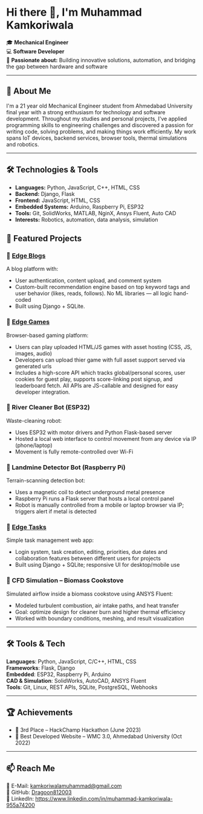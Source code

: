 # Hi there 👋, I'm Muhammad Kamkoriwala

🎓 **Mechanical Engineer**  
💻 **Software Developer**  
🚀 **Passionate about:** Building innovative solutions, automation, and bridging the gap between hardware and software

---

## 🌟 About Me
I'm a 21 year old Mechanical Engineer student from Ahmedabad University final year with a strong enthusiasm for technology and software development. Throughout my studies and personal projects, I've applied programming skills to engineering challenges and discovered a passion for writing code, solving problems, and making things work efficiently.
My work spans IoT devices, backend services, browser tools, thermal simulations and robotics.

---

## 🛠️ Technologies & Tools

- **Languages:** Python, JavaScript, C++, HTML, CSS
- **Backend:** Django, Flask
- **Frontend:** JavaScript, HTML, CSS
- **Embedded Systems:** Arduino, Raspberry Pi, ESP32
- **Tools:** Git, SolidWorks, MATLAB, NginX, Ansys Fluent, Auto CAD
- **Interests:** Robotics, automation, data analysis, simulation

## 🔧 Featured Projects

### 🔹 [Edge Blogs](https://edgeblogs.pythonanywhere.com)
A blog platform with:
- User authentication, content upload, and comment system
- Custom-built recommendation engine based on top keyword tags and user behavior (likes, reads, follows). No ML libraries — all logic hand-coded
- Built using Django + SQLite.

### 🔹 [Edge Games](https://edgegames.pythonanywhere.com)
Browser-based gaming platform:
- Users can play uploaded HTML/JS games with asset hosting (CSS, JS, images, audio)
- Developers can upload thier game with full asset support served via generated urls
- Includes a high-score API which tracks global/personal scores, user cookies for guest play, supports 
score-linking post signup, and leaderboard fetch. All APIs are JS-callable and designed for easy developer 
integration. 

### 🔹 River Cleaner Bot (ESP32)
Waste-cleaning robot:
- Uses ESP32 with motor drivers and Python Flask-based server
- Hosted a local web interface to control movement from any device via IP (phone/laptop)
- Movement is fully remote-controlled over Wi-Fi



### 🔹 Landmine Detector Bot (Raspberry Pi)
Terrain-scanning detection bot:
- Uses a magnetic coil to detect underground metal presence
- Raspberry Pi runs a Flask server that hosts a local control panel
- Robot is manually controlled from a mobile or laptop browser via IP; triggers alert if metal is detected



### 🔹 [Edge Tasks](https://edgetasks.pythonanywhere.com)
Simple task management web app:
- Login system, task creation, editing, priorities, due dates and collaboration features between different users for projects
- Built using Django + SQLite; responsive UI for desktop/mobile use

### 🔹 CFD Simulation – Biomass Cookstove
Simulated airflow inside a biomass cookstove using ANSYS Fluent:
- Modeled turbulent combustion, air intake paths, and heat transfer  
- Goal: optimize design for cleaner burn and higher thermal efficiency  
- Worked with boundary conditions, meshing, and result visualization

---

## 🛠️ Tools & Tech

**Languages**: Python, JavaScript, C/C++, HTML, CSS  
**Frameworks**: Flask, Django  
**Embedded**: ESP32, Raspberry Pi, Arduino  
**CAD & Simulation**: SolidWorks, AutoCAD, ANSYS Fluent  
**Tools**: Git, Linux, REST APIs, SQLite, PostgreSQL, Webhooks

---

## 🏆 Achievements

- 🥉 3rd Place – HackChamp Hackathon (June 2023)  
- 🥇 Best Developed Website – WMC 3.0, Ahmedabad University (Oct 2022)

---

## 📫 Reach Me

📧 E-Mail: kamkoriwalamuhammad@gmail.com  
🔗 GitHub: [Dragoon812003](https://github.com/Dragoon812003)  
🔗 LinkedIn: https://www.linkedin.com/in/muhammad-kamkoriwala-955a74200
